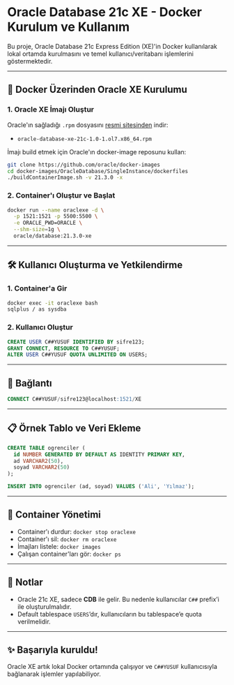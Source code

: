 
# Oracle Database 21c XE - Docker Kurulum ve Kullanım

Bu proje, Oracle Database 21c Express Edition (XE)'in Docker kullanılarak lokal ortamda kurulmasını ve temel kullanıcı/veritabanı işlemlerini göstermektedir.

---

## 🐳 Docker Üzerinden Oracle XE Kurulumu

### 1. Oracle XE İmajı Oluştur
Oracle'ın sağladığı `.rpm` dosyasını [resmi sitesinden](https://www.oracle.com/database/technologies/xe-downloads.html) indir:

- `oracle-database-xe-21c-1.0-1.ol7.x86_64.rpm`

İmajı build etmek için Oracle'ın docker-image reposunu kullan:

```bash
git clone https://github.com/oracle/docker-images
cd docker-images/OracleDatabase/SingleInstance/dockerfiles
./buildContainerImage.sh -v 21.3.0 -x
```

### 2. Container'ı Oluştur ve Başlat

```bash
docker run --name oraclexe -d \
  -p 1521:1521 -p 5500:5500 \
  -e ORACLE_PWD=ORACLE \
  --shm-size=1g \
  oracle/database:21.3.0-xe
```

---

## 🛠 Kullanıcı Oluşturma ve Yetkilendirme

### 1. Container'a Gir

```bash
docker exec -it oraclexe bash
sqlplus / as sysdba
```

### 2. Kullanıcı Oluştur

```sql
CREATE USER C##YUSUF IDENTIFIED BY sifre123;
GRANT CONNECT, RESOURCE TO C##YUSUF;
ALTER USER C##YUSUF QUOTA UNLIMITED ON USERS;
```

---

## 🔗 Bağlantı

```sql
CONNECT C##YUSUF/sifre123@localhost:1521/XE
```

---

## 📋 Örnek Tablo ve Veri Ekleme

```sql
CREATE TABLE ogrenciler (
  id NUMBER GENERATED BY DEFAULT AS IDENTITY PRIMARY KEY,
  ad VARCHAR2(50),
  soyad VARCHAR2(50)
);

INSERT INTO ogrenciler (ad, soyad) VALUES ('Ali', 'Yılmaz');
```

---

## 🧹 Container Yönetimi

- Container'ı durdur: `docker stop oraclexe`
- Container'ı sil: `docker rm oraclexe`
- İmajları listele: `docker images`
- Çalışan container'ları gör: `docker ps`

---

## 🧠 Notlar

- Oracle 21c XE, sadece **CDB** ile gelir. Bu nedenle kullanıcılar `C##` prefix’i ile oluşturulmalıdır.
- Default tablespace `USERS`’dır, kullanıcıların bu tablespace’e quota verilmelidir.

---

## ✨ Başarıyla kuruldu!
Oracle XE artık lokal Docker ortamında çalışıyor ve `C##YUSUF` kullanıcısıyla bağlanarak işlemler yapılabiliyor.
